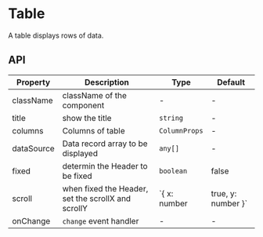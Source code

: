 # Table

A table displays rows of data.

<Demos />

## API

| Property | Description | Type | Default |
| --- | --- | --- | --- |
| className | className of the component | - | - |
| title | show the title | `string` | - |
| columns | Columns of table | `ColumnProps` | - |
| dataSource | Data record array to be displayed | `any[]` | - |
| fixed | determin the Header to be fixed | `boolean` | false |
| scroll | when fixed the Header, set the scrollX and scrollY | `{ x: number | true, y: number }` | - |
| onChange | `change` event handler | - | - |
